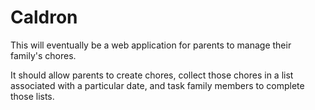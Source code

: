 # Caldron

This will eventually be a web application for parents to manage their family's
chores.

It should allow parents to create chores, collect those chores in a list
associated with a particular date, and task family members to complete those
lists.
